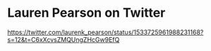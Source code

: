 <div><h1>Lauren Pearson on Twitter</h1></div>
<div><a href=https://twitter.com/laurenk_pearson/status/1533725961988231168?s=12&t=C6xXcvsZMQUngZHcGw9EfQ>https://twitter.com/laurenk_pearson/status/1533725961988231168?s=12&t=C6xXcvsZMQUngZHcGw9EfQ</a><br></div>

